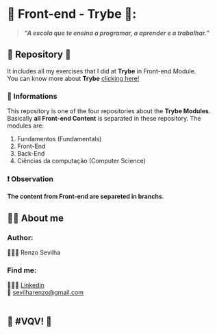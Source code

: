 # 💚 Front-end - Trybe 💚:
> *__"A escola que te ensina a programar, a aprender e a trabalhar."__*
## :art: Repository :art:
It includes all my exercises that I did at __Trybe__ in Front-end Module.
</br>
You can know more about __Trybe__ [clicking here!](https://www.betrybe.com/)
### 📝 Informations
This repository is one of the four repositories about the __Trybe Modules__.
</br>
Basically __all Front-end Content__ is separated in these repository. The modules are:
1. Fundamentos (Fundamentals)
1. Front-End
1. Back-End
1. Ciências da computação (Computer Science)
### ❗️ Observation
__The content from Front-end are separeted in branchs__.
</br>
## 🧑‍🎨 About me
### Author:
🧙🏼‍♂️ Renzo Sevilha
### Find me:
👷🏼‍♂️ [Linkedin](https://www.linkedin.com/in/renzo-sevilha/)
</br>
:email: sevilharenzo@gmail.com
</br></br>
## :rocket: __#VQV!__ :rocket:
